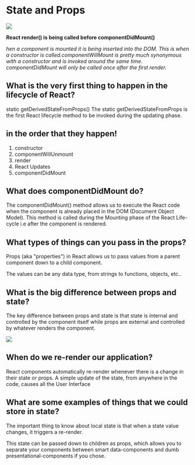 # State and Props

![](https://miro.medium.com/max/2000/0*0saPKFiTUk6W3FYp)

**React render() is being called before componentDidMount()**

*hen a component is mounted it is being inserted into the DOM. This is when a constructor is called.componentWillMount is pretty much synonymous with a constructor and is invoked around the same time. componentDidMount will only be called once after the first render.*


## What is the very first thing to happen in the lifecycle of React?

static getDerivedStateFromProps() The static getDerivedStateFromProps is the first React lifecycle method to be invoked during the updating phase.

##  in the order that they happen!
1) constructor
1) componentWillUnmount
1) render
1)  React Updates
1) componentDidMount

## What does componentDidMount do?
The componentDidMount() method allows us to execute the React code when the component is already placed in the DOM (Document Object Model). This method is called during the Mounting phase of the React Life-cycle i.e after the component is rendered.


## What types of things can you pass in the props? 
Props (aka "properties") in React allows us to pass values from a parent component down to a child component.

The values can be any data type, from strings to functions, objects, etc..

## What is the big difference between props and state?

The key difference between props and state is that state is internal and controlled by the component itself while props are external and controlled by whatever renders the component.

![](https://i.ytimg.com/vi/aLmwln09Tbs/mqdefault.jpg)


## When do we re-render our application?

React components automatically re-render whenever there is a change in their state or props. A simple update of the state, from anywhere in the code, causes all the User Interface 

## What are some examples of things that we could store in state?


 The important thing to know about local state is that when a state value changes, it triggers a re-render.

This state can be passed down to children as props, which allows you to separate your components between smart data-components and dumb presentational-components if you chose.

